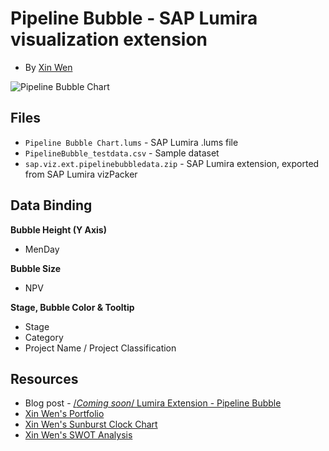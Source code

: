 Pipeline Bubble - SAP Lumira visualization extension
=================================================
* By [Xin Wen](http://scn.sap.com/people/wendy.xin.wen)<br>

![Pipeline Bubble Chart](https://github.com/SAP/lumira-extension-viz/blob/master/Pipeline%20Bubble/PipelineBubble.PNG)

Files
-----------
* `Pipeline Bubble Chart.lums` - SAP Lumira .lums file
* `PipelineBubble_testdata.csv` - Sample dataset
* `sap.viz.ext.pipelinebubbledata.zip` - SAP Lumira extension, exported from SAP Lumira vizPacker

Data Binding
---------------
<strong>Bubble Height (Y Axis)</strong>
* MenDay

<strong>Bubble Size</strong>
* NPV

<strong>Stage, Bubble Color & Tooltip</strong>
* Stage
* Category
* Project Name / Project Classification

Resources
-----------
* Blog post - [/*Coming soon*/ Lumira Extension - Pipeline Bubble](http://scn.sap.com/people/wendy.xin.wen/blog/2015/10/15/coming-soon-lumira-extension--pipeline-bubble)
* [Xin Wen's Portfolio](http://www.wenwebdz.com)
* [Xin Wen's Sunburst Clock Chart](https://github.com/SAP/lumira-extension-viz/tree/master/Sunburst_Clock_Chart)
* [Xin Wen's SWOT Analysis](https://github.com/SAP/lumira-extension-viz/tree/master/SWOT_Analysis)
